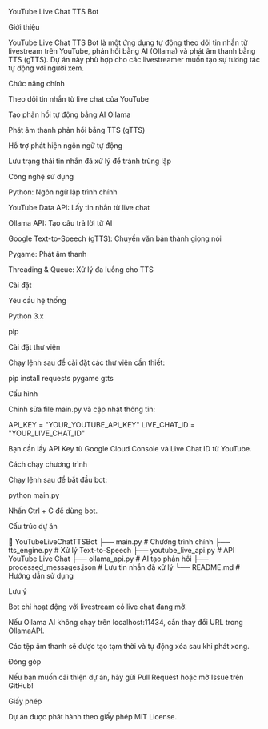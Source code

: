 YouTube Live Chat TTS Bot

Giới thiệu

YouTube Live Chat TTS Bot là một ứng dụng tự động theo dõi tin nhắn từ livestream trên YouTube, phản hồi bằng AI (Ollama) và phát âm thanh bằng TTS (gTTS). Dự án này phù hợp cho các livestreamer muốn tạo sự tương tác tự động với người xem.

Chức năng chính

Theo dõi tin nhắn từ live chat của YouTube

Tạo phản hồi tự động bằng AI Ollama

Phát âm thanh phản hồi bằng TTS (gTTS)

Hỗ trợ phát hiện ngôn ngữ tự động

Lưu trạng thái tin nhắn đã xử lý để tránh trùng lặp

Công nghệ sử dụng

Python: Ngôn ngữ lập trình chính

YouTube Data API: Lấy tin nhắn từ live chat

Ollama API: Tạo câu trả lời từ AI

Google Text-to-Speech (gTTS): Chuyển văn bản thành giọng nói

Pygame: Phát âm thanh

Threading & Queue: Xử lý đa luồng cho TTS

Cài đặt

Yêu cầu hệ thống

Python 3.x

pip

Cài đặt thư viện

Chạy lệnh sau để cài đặt các thư viện cần thiết:

pip install requests pygame gtts

Cấu hình

Chỉnh sửa file main.py và cập nhật thông tin:

API_KEY = "YOUR_YOUTUBE_API_KEY"
LIVE_CHAT_ID = "YOUR_LIVE_CHAT_ID"

Bạn cần lấy API Key từ Google Cloud Console và Live Chat ID từ YouTube.

Cách chạy chương trình

Chạy lệnh sau để bắt đầu bot:

python main.py

Nhấn Ctrl + C để dừng bot.

Cấu trúc dự án

📂 YouTubeLiveChatTTSBot
├── main.py                  # Chương trình chính
├── tts_engine.py            # Xử lý Text-to-Speech
├── youtube_live_api.py      # API YouTube Live Chat
├── ollama_api.py            # AI tạo phản hồi
├── processed_messages.json  # Lưu tin nhắn đã xử lý
└── README.md                # Hướng dẫn sử dụng

Lưu ý

Bot chỉ hoạt động với livestream có live chat đang mở.

Nếu Ollama AI không chạy trên localhost:11434, cần thay đổi URL trong OllamaAPI.

Các tệp âm thanh sẽ được tạo tạm thời và tự động xóa sau khi phát xong.

Đóng góp

Nếu bạn muốn cải thiện dự án, hãy gửi Pull Request hoặc mở Issue trên GitHub!

Giấy phép

Dự án được phát hành theo giấy phép MIT License.
